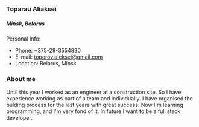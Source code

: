### Toparau Aliaksei

##### Minsk, Belarus

Personal Info:

- Phone: +375-29-3554830
- E-mail: toporov.aleksei@gmail.com
- Location: Belarus, Minsk

### About me

Until this year I worked as an engineer at a construction site. So I have experience working as part of a team and individually. I have organised the bulding process for the last years with great success. Now I'm learning programming, and I'm very fond of it. In future I want to be a full stack developer.
